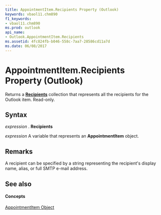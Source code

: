 ```yaml
---
title: AppointmentItem.Recipients Property (Outlook)
keywords: vbaol11.chm890
f1_keywords:
- vbaol11.chm890
ms.prod: outlook
api_name:
- Outlook.AppointmentItem.Recipients
ms.assetid: 4fc824fb-b046-558c-7aa7-28586cd11a7d
ms.date: 06/08/2017
---
```



# AppointmentItem.Recipients Property (Outlook)

Returns a **[Recipients](recipients-object-outlook.md)** collection that represents all the recipients for the Outlook item. Read-only.


## Syntax

 _expression_ . **Recipients**

 _expression_ A variable that represents an **AppointmentItem** object.


## Remarks

A recipient can be specified by a string representing the recipient's display name, alias, or full SMTP e-mail address.


## See also


#### Concepts


[AppointmentItem Object](appointmentitem-object-outlook.md)

